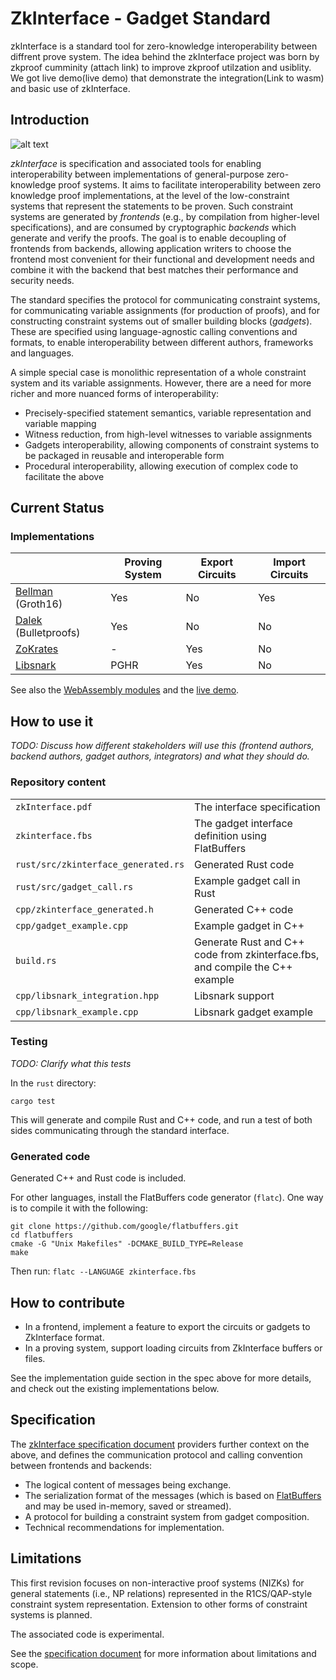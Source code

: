 # ZkInterface - Gadget Standard

<!-- a short paragraph that includes:

* One liner description of zk-interface
* Explain the ZkProof relation
* Link to wasm repo & the live demo -->

zkInterface is a standard tool for zero-knowledge interoperability between diffrent prove system.
The idea behind the zkInterface project was born by zkproof cumminity (attach link) to improve zkproof utilzation and usiblity.
We got live demo(live demo) that demonstrate the integration(Link to wasm) and basic use of zkInterface.

## Introduction

<!-- Eran's intro and we can add the overview diagram from the paper. (fig. 1) -->
![alt text](https://qedit.s3.eu-central-1.amazonaws.com/pictures/zkinterface.png)

*zkInterface* is specification and associated tools for enabling interoperability between implementations of general-purpose zero-knowledge proof systems. It aims to facilitate interoperability between zero knowledge proof implementations, at the level of the low-constraint systems that represent the statements to be proven. Such constraint systems are generated by _frontends_ (e.g., by compilation from higher-level specifications), and are consumed by cryptographic _backends_ which generate and verify the proofs. The goal is to enable decoupling of frontends from backends, allowing application writers to choose the frontend most convenient for their functional and development needs and combine it with the backend that best matches their performance and security needs.

The standard specifies the protocol for communicating constraint systems, for communicating variable assignments (for production of proofs), and for constructing constraint systems out of smaller building blocks (_gadgets_). These are specified using language-agnostic calling conventions and formats, to enable interoperability between different authors, frameworks and languages.

A simple special case is monolithic representation of a whole constraint system and its variable assignments. However, there are a need for more richer and more nuanced forms of interoperability:

* Precisely-specified statement semantics, variable representation and variable mapping
* Witness reduction, from high-level witnesses to variable assignments
* Gadgets interoperability, allowing components of constraint systems to be packaged in reusable and interoperable form
* Procedural interoperability, allowing execution of complex code to facilitate the above

## Current Status

<!-- What we have done, what we supports, and add the table that we have under Implementations -->

### Implementations

|                                                           | Proving System | Export Circuits | Import Circuits |
| --------------------------------------------------------- | -------------- | --------------- | --------------- |
| [Bellman](https://github.com/QED-it/zkinterface-bellman) (Groth16) | Yes            | No              | Yes             |
| [Dalek](https://github.com/QED-it/bulletproofs/blob/zkinterface/src/r1cs/zkinterface_backend.rs) (Bulletproofs) | Yes | No | No |
| [ZoKrates](https://github.com/QED-it/ZoKrates/blob/zkinterface/zokrates_core/src/proof_system/zkinterface.rs) | - | Yes | No |
| [Libsnark](https://github.com/QED-it/zkinterface/tree/master/cpp) | PGHR | Yes | No |

See also the [WebAssembly modules](https://github.com/QED-it/zkinterface-wasm/) and the [live demo](https://qed-it.github.io/zkinterface-wasm-demo/).

## How to use it

*TODO: Discuss how different stakeholders will use this (frontend authors, backend authors, gadget authors, integrators) and what they should do.*

### Repository content

|                           |                             |
| ------------------------- | --------------------------- |
| `zkInterface.pdf`         | The interface specification |
| `zkinterface.fbs`         | The gadget interface definition using FlatBuffers |
| `rust/src/zkinterface_generated.rs` | Generated Rust code         |
| `rust/src/gadget_call.rs`           | Example gadget call in Rust |
| `cpp/zkinterface_generated.h`       | Generated C++ code          |
| `cpp/gadget_example.cpp`            | Example gadget in C++       |
| `build.rs`                | Generate Rust and C++ code from zkinterface.fbs, and compile the C++ example |
| `cpp/libsnark_integration.hpp` | Libsnark support            |
| `cpp/libsnark_example.cpp`     | Libsnark gadget example     |

### Testing

*TODO: Clarify what this tests*

In the `rust` directory:

`cargo test`

This will generate and compile Rust and C++ code, and run a test of both sides communicating
through the standard interface.

### Generated code

Generated C++ and Rust code is included.

For other languages, install the FlatBuffers code generator (`flatc`).
One way is to compile it with the following:

```
git clone https://github.com/google/flatbuffers.git
cd flatbuffers
cmake -G "Unix Makefiles" -DCMAKE_BUILD_TYPE=Release
make
```

Then run:
`flatc --LANGUAGE zkinterface.fbs`

## How to contribute

<!-- define broad goals and some more specific goals -->

- In a frontend, implement a feature to export the circuits or gadgets to ZkInterface format.
- In a proving system, support loading circuits from ZkInterface buffers or files.

See the implementation guide section in the spec above for more details, and check out the existing implementations below.


## Specification

The [zkInterface specification document](zkInterface.pdf) providers further context on the above, and defines the communication protocol and calling convention between frontends and backends:

* The logical content of messages being exchange.
* The serialization format of the messages (which is based on [FlatBuffers](FlatBuffers) and may be used in-memory, saved or streamed).
* A protocol for building a constraint system from gadget composition.
* Technical recommendations for implementation.

## Limitations

This first revision focuses on non-interactive proof systems (NIZKs) for general statements (i.e., NP relations) represented in the R1CS/QAP-style constraint system representation. Extension to other forms of constraint systems is planned.

The associated code is experimental.

See the [specification document](zkInterface.pdf) for more information about limitations and scope.


<!-- 
zkInterface is a standard tool for zero-knowledge interoperability.

[The spec can be found here](zkInterface.pdf).

## How to contribute 
- In a frontend, implement a feature to export the circuits or gadgets to ZkInterface format.
- In a proving system, support loading circuits from ZkInterface buffers or files.

See the implementation guide section in the spec above for more details, and check out the existing implementations below.

## Implementations

|                                                           | Proving System | Export Circuits | Import Circuits |
| --------------------------------------------------------- | -------------- | --------------- | --------------- |
| [Bellman](https://github.com/QED-it/zkinterface-bellman) (Groth16) | Yes            | No              | Yes             |
| [Dalek](https://github.com/QED-it/bulletproofs/blob/zkinterface/src/r1cs/zkinterface_backend.rs) (Bulletproofs) | Yes | No | No |
| [ZoKrates](https://github.com/QED-it/ZoKrates/blob/zkinterface/zokrates_core/src/proof_system/zkinterface.rs) | - | Yes | No |
| [Libsnark](https://github.com/QED-it/zkinterface/tree/master/cpp) | PGHR | Yes | No |

See also the [WebAssembly modules](https://github.com/QED-it/zkinterface-wasm/) and the [live demo](https://qed-it.github.io/zkinterface-wasm-demo/).

## Structure of this repo

|                           |                             |
| ------------------------- | --------------------------- |
| `zkInterface.pdf`         | The interface specification |
| `zkinterface.fbs`         | The gadget interface definition using FlatBuffers |
| `rust/src/zkinterface_generated.rs` | Generated Rust code         |
| `rust/src/reading.rs`               | Rust helpers to read messages |
| `rust/src/writing.rs`               | Rust helpers to write messages |
| `rust/src/cpp_gadget.rs`            | Rust helpers to interact with C++ |
| `rust/src/examples.rs`              | Example messages for a simple test circuit |
| `cpp/zkinterface_generated.h`       | Generated C++ code          |
| `cpp/gadget_example.cpp`            | Example gadget in C++       |
| `build.rs`                | Generate Rust and C++ code from zkinterface.fbs, and compile the C++ example |
| `cpp/libsnark_integration.hpp` | Libsnark support            |
| `cpp/libsnark_example.cpp`     | Libsnark gadget example     |

## Test

In the `rust` directory:

`cargo test`

This will generate and compile Rust and C++ code, and run a test of both sides communicating
through the standard interface.

## Generated code

Generated C++ and Rust code is included.

For other languages, install the FlatBuffers code generator (`flatc`).
One way is to compile it with the following:

```
git clone https://github.com/google/flatbuffers.git
cd flatbuffers
cmake -G "Unix Makefiles" -DCMAKE_BUILD_TYPE=Release
make
```

Then run:
`flatc --LANGUAGE zkinterface.fbs` -->
